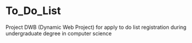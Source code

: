 # To_Do_List
Project DWB (Dynamic Web Project) for apply to do list registration during undergraduate degree in computer science
